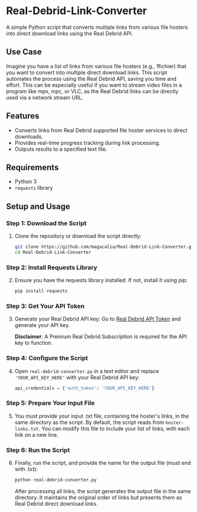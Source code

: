 # Real-Debrid-Link-Converter

A simple Python script that converts multiple links from various file hosters into direct download links using the Real Debrid API.

## Use Case

Imagine you have a list of links from various file hosters (e.g., 1fichier) that you want to convert into multiple direct download links. This script automates the process using the Real Debrid API, saving you time and effort. This can be especially useful if you want to stream video files in a program like mpv, mpc, or VLC, as the Real Debrid links can be directly used via a network stream URL.

## Features

- Converts links from Real Debrid supported file hoster services to direct downloads.
- Provides real-time progress tracking during link processing.
- Outputs results to a specified text file.

## Requirements

- Python 3
- `requests` library

## Setup and Usage

### Step 1: Download the Script

1. Clone the repository or download the script directly:
   
   ```bash
   git clone https://github.com/magacalia/Real-Debrid-Link-Converter.git
   cd Real-Debrid-Link-Converter
   ```

### Step 2: Install Requests Library

2. Ensure you have the requests library installed. If not, install it using pip:
   
   ```bash
   pip install requests
   ```

### Step 3: Get Your API Token

3. Generate your Real Debrid API key:
   Go to [Real Debrid API Token](https://real-debrid.com/apitoken) and generate your API key.
   
   **Disclaimer**: A Premium Real Debrid Subscription is required for the API key to function.

### Step 4: Configure the Script

4. Open `real-debrid-converter.py` in a text editor and replace `'YOUR_API_KEY_HERE'` with your Real Debrid API key:

   ```python
   api_credentials = {'auth_token': 'YOUR_API_KEY_HERE'}

   ```

### Step 5: Prepare Your Input File

5. You must provide your input .txt file, containing the hoster's links, in the same directory as the script.
   By default, the script reads from `hoster-links.txt`. You can modify this file to include your list of links, with each link on a new line.

### Step 6: Run the Script

6. Finally, run the script, and provide the name for the output file (must end with .txt):

   ```bash
   python real-debrid-converter.py
   
   ```
   
   After processing all links, the script generates the output file in the same directory. It maintains the original order of links but presents them as Real Debrid direct download links.
